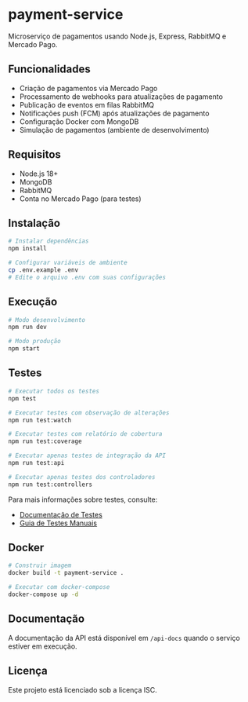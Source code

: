 # payment-service

Microserviço de pagamentos usando Node.js, Express, RabbitMQ e Mercado Pago.

## Funcionalidades

- Criação de pagamentos via Mercado Pago
- Processamento de webhooks para atualizações de pagamento
- Publicação de eventos em filas RabbitMQ
- Notificações push (FCM) após atualizações de pagamento
- Configuração Docker com MongoDB
- Simulação de pagamentos (ambiente de desenvolvimento)

## Requisitos

- Node.js 18+
- MongoDB
- RabbitMQ
- Conta no Mercado Pago (para testes)

## Instalação

```bash
# Instalar dependências
npm install

# Configurar variáveis de ambiente
cp .env.example .env
# Edite o arquivo .env com suas configurações
```

## Execução

```bash
# Modo desenvolvimento
npm run dev

# Modo produção
npm start
```

## Testes

```bash
# Executar todos os testes
npm test

# Executar testes com observação de alterações
npm run test:watch

# Executar testes com relatório de cobertura
npm run test:coverage

# Executar apenas testes de integração da API
npm run test:api

# Executar apenas testes dos controladores
npm run test:controllers
```

Para mais informações sobre testes, consulte:
- [Documentação de Testes](./docs/TESTING.md)
- [Guia de Testes Manuais](./docs/MANUAL_TESTING.md)

## Docker

```bash
# Construir imagem
docker build -t payment-service .

# Executar com docker-compose
docker-compose up -d
```

## Documentação

A documentação da API está disponível em `/api-docs` quando o serviço estiver em execução.

## Licença

Este projeto está licenciado sob a licença ISC.